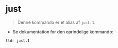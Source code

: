 # just

> Denne kommando er et alias af `just.1`.

- Se dokumentation for den oprindelige kommando:

`tldr just.1`
